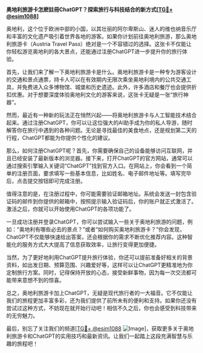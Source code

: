 **奥地利旅游卡怎麽註冊ChatGPT？探索旅行与科技结合的新方式[[TG💪+ @esim1088](https://t.me/s/esim1088)]**

奥地利，这个位于欧洲中部的小国，以其壮丽的阿尔卑斯山、迷人的维也纳音乐厅和丰富的文化遗产吸引着世界各地的游客。如果你计划前往奥地利旅游，那么奥地利旅游卡（Austria Travel Pass）绝对是一个不容错过的选择。这张卡不仅能让你轻松游览奥地利的各大景点，还能通过注册ChatGPT进一步提升你的旅行体验。

首先，让我们来了解一下奥地利旅游卡是什么。奥地利旅游卡是一种专为游客设计的交通和景点通票，持卡人可以在有效期内无限次乘坐奥地利境内的公共交通工具，并免费进入众多博物馆、城堡和历史遗迹。此外，许多酒店和餐厅也会提供折扣优惠。对于想要深度体验奥地利文化的游客来说，这张卡无疑是一张“旅行神器”。

然而，最近有一种新的玩法正在悄然兴起——将奥地利旅游卡与人工智能技术结合起来。通过注册ChatGPT，你可以让这位强大的AI助手成为你的私人导游，随时解答你在旅行中遇到的各种问题。无论是寻找最佳的美食地点，还是规划第二天的行程，ChatGPT都能为你提供个性化的建议。

那么，如何注册ChatGPT呢？首先，你需要确保自己的设备能够访问互联网，并且已经安装了最新版本的浏览器。接下来，打开ChatGPT的官方网站，通常可以通过搜索引擎输入关键词“ChatGPT”找到官方入口。在网站上，你会看到一个简单的注册页面，要求填写一些基本信息，比如姓名、电子邮件地址等。填写完毕后，点击提交按钮即可完成注册。

值得注意的是，在注册过程中，你可能需要验证邮箱地址。系统会发送一封包含验证码的邮件到你提供的邮箱中，按照提示输入验证码后，你的账户就正式激活了。激活之后，你就可以开始使用ChatGPT的各项功能了。

一旦成功注册并登录ChatGPT，你可以尝试输入一些关于奥地利旅游的问题，例如：“奥地利有哪些必去的景点？”或者“如何购买奥地利旅游卡？”你会发现，ChatGPT不仅能够快速给出答案，还会根据你的需求不断优化推荐内容。这种智能化的服务方式大大提高了信息获取效率，让旅行变得更加便捷。

当然，为了更好地利用ChatGPT提升旅行体验，你还可以提前准备好相关的背景资料，如出发日期、预算范围、兴趣爱好等，这样可以让ChatGPT更精准地为你定制旅行方案。同时，记得保持开放的心态，接受新鲜事物，因为每一次交流都可能带来意想不到的惊喜。

总之，奥地利旅游卡加上ChatGPT，无疑是现代旅行者的一大福音。它不仅能让我们的旅程更加丰富多彩，还为我们提供了前所未有的便利和支持。如果你还没有尝试过这种方式，不妨现在就开始行动吧！相信不久之后，你也会感受到科技带来的无穷魅力。

最后，别忘了关注我们的频道[[TG💪+ @esim1088](https://t.me/s/esim1088) ![Image](https://i.postimg.cc/4NQfJmqS/Snipaste-2025-05-13-00-14-12.png)]，获取更多关于奥地利旅游卡和ChatGPT的实用技巧和最新资讯。让我们一起踏上这段充满智慧与乐趣的旅程吧！
